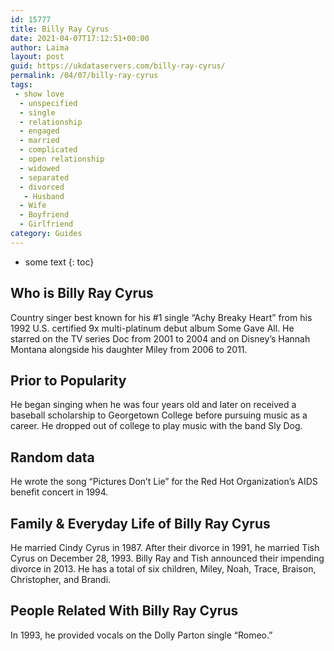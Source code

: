 ```yaml
---
id: 15777
title: Billy Ray Cyrus
date: 2021-04-07T17:12:51+00:00
author: Laima
layout: post
guid: https://ukdataservers.com/billy-ray-cyrus/
permalink: /04/07/billy-ray-cyrus
tags:
 - show love
  - unspecified
  - single
  - relationship
  - engaged
  - married
  - complicated
  - open relationship
  - widowed
  - separated
  - divorced
   - Husband
  - Wife
  - Boyfriend
  - Girlfriend
category: Guides
---
```


* some text
{: toc}


## Who is Billy Ray Cyrus
                  
                  
                  
Country singer best known for his #1 single &#8220;Achy Breaky Heart&#8221; from his 1992 U.S. certified 9x multi-platinum debut album Some Gave All. He starred on the TV series Doc from 2001 to 2004 and on Disney&#8217;s Hannah Montana alongside his daughter Miley from 2006 to 2011.
                  
              
            
              
            
                
                
                
## Prior to Popularity
                  
                  
                  
He began singing when he was four years old and later on received a baseball scholarship to Georgetown College before pursuing music as a career. He dropped out of college to play music with the band Sly Dog.
                  
              
            
              
            
                
                
                
## Random data
                  
                  
                  
He wrote the song &#8220;Pictures Don&#8217;t Lie&#8221; for the Red Hot Organization&#8217;s AIDS benefit concert in 1994.
                  
              
            
              
            
                
                
                
## Family & Everyday Life of Billy Ray Cyrus
                  
                  
                  
He married Cindy Cyrus in 1987. After their divorce in 1991, he married Tish Cyrus on December 28, 1993. Billy Ray and Tish announced their impending divorce in 2013. He has a total of six children, Miley, Noah, Trace, Braison, Christopher, and Brandi.
                  
              
            
              
            
                
                
                
## People Related With Billy Ray Cyrus
                  
                  
                  
In 1993, he provided vocals on the Dolly Parton single &#8220;Romeo.&#8221;
                  
              
            
              
            
                
              
            
              
              
            
            
              
            
          
          
          